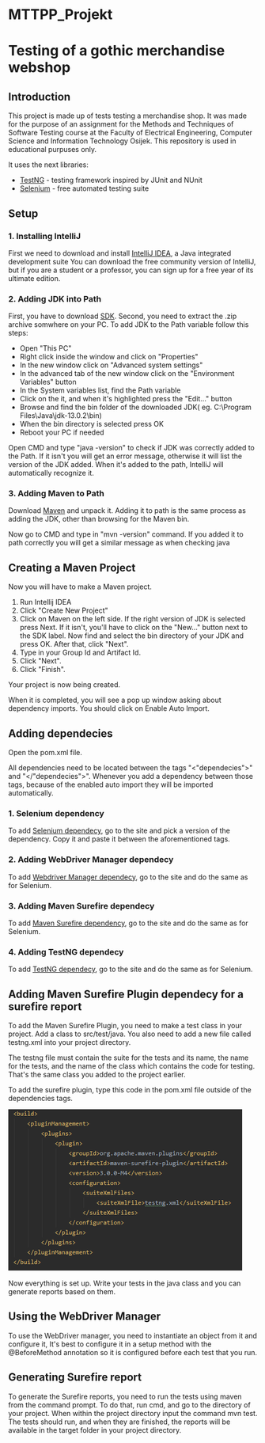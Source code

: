 # MTTPP_Projekt

# Testing of a gothic merchandise webshop

## Introduction

This project is made up of tests testing a merchandise shop. It was made for the purpose of an assignment for 
the Methods and Techniques of Software Testing course at the Faculty of Electrical Engineering, Computer Science and Information Technology Osijek.
This repository is used in educational purpuses only.

It uses the next libraries:

* [TestNG](https://testng.org/doc/) - testing framework inspired by JUnit and NUnit
* [Selenium](https://selenium.dev/) - free automated testing suite

## Setup
### 1. Installing IntelliJ

First we need to download and install [IntelliJ IDEA](https://www.jetbrains.com/idea/), a Java integrated development suite
You can download the free community version of IntelliJ, but if you are a student or a professor, you can sign up for a free year
of its ultimate edition.

### 2. Adding JDK into Path

First, you have to download [SDK](https://jdk.java.net/13/).
Second, you need to extract the .zip archive somwhere on your PC.
To add JDK to the Path variable follow this steps:
* Open "This PC"
* Right click inside the window and click on "Properties"
* In the new window click on "Advanced system settings"
* In the advanced tab of the new window click on the "Environment Variables" button
* In the System variables list, find the Path variable
* Click on the it, and when it's highlighted press the "Edit..." button
* Browse and find the bin folder of the downloaded JDK( eg. C:\Program Files\Java\jdk-13.0.2\bin)
* When the bin directory is selected press OK
* Reboot your PC if needed

Open CMD and type "java -version" to check if JDK was correctly added to the Path.
If it isn't you will get an error message, otherwise it will list the version of the JDK added.
When it's added to the path, IntelliJ will automatically recognize it.

### 3. Adding Maven to Path

Download [Maven](https://maven.apache.org/download.cgi)  and unpack it. Adding it to path is the same process as adding the JDK, other than browsing for the Maven bin.


Now go to CMD and type in "mvn -version" command.
If you added it to path correctly you will get a similar message as when checking java


## Creating a Maven Project

Now you will have to make a Maven project.

1. Run Intellij IDEA 
2. Click "Create New Project"
3. Click on Maven on the left side. If the right version of JDK is selected press Next. If it isn't, you'll have to click on the "New..." button next to the SDK label. Now find and select the bin directory of your JDK and press OK. After that, click "Next".
4. Type in your Group Id and Artifact Id.
5. Click "Next".
6. Click "Finish".

Your project is now being created. 

When it is completed, you will see a pop up window asking about dependency imports. You should click on Enable Auto Import.

## Adding dependecies

Open the pom.xml file.

All dependencies need to be located between the tags "<"dependecies">" and "</"dependecies">". Whenever you add a dependency between those tags, because of the enabled auto import they will be imported automatically.

### 1. Selenium dependency

To add [Selenium dependecy](https://mvnrepository.com/artifact/org.seleniumhq.selenium/selenium-java), go to the site and pick a version of the dependency. Copy it and paste it between the aforementioned tags.

### 2. Adding WebDriver Manager dependecy

To add [Webdriver Manager dependecy](https://mvnrepository.com/artifact/io.github.bonigarcia/webdrivermanager), go to the site and do the same as for Selenium.

### 3. Adding Maven Surefire dependecy

To add [Maven Surefire dependency](https://mvnrepository.com/artifact/org.apache.maven.surefire/surefire-api), go to the site and do the same as for Selenium.

### 4. Adding TestNG dependecy

To add [TestNG dependecy](https://mvnrepository.com/artifact/org.testng/testng), go to the site and do the same as for Selenium.


## Adding Maven Surefire Plugin dependecy for a surefire report

To add the Maven Surefire Plugin, you need to make a test class in your project. Add a class to src/test/java. 
You also need to add a new file called testng.xml into your project directory.

The testng file must contain the suite for the tests and its name, the name for the tests, and the name of the class which contains the code for testing. That's the same class you added to the project earlier.


To add the surefire plugin, type this code in the pom.xml file outside of the dependencies tags.

![surefire plugin](images/surefire.png)

Now everything is set up. Write your tests in the java class and you can generate reports based on them.

## Using the WebDriver Manager

To use the WebDriver manager, you need to instantiate an object from it and configure it,
It's best to configure it in a setup method with the @BeforeMethod annotation so it is configured before each test that you run.

## Generating Surefire report

To generate the Surefire reports, you need to run the tests using maven from the command prompt.
To do that, run cmd, and go to the directory of your project. When within the project directory input the command mvn test.
The tests should run, and when they are finished, the reports will be available in the target folder in your project directory.
